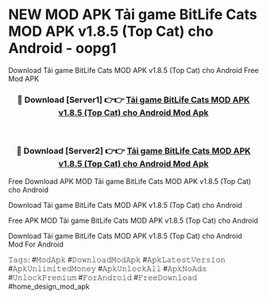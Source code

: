 # NEW MOD APK Tải game BitLife Cats MOD APK v1.8.5 (Top Cat) cho Android - oopg1
Download Tải game BitLife Cats MOD APK v1.8.5 (Top Cat) cho Android Free Mod APK

<div align="center">
<h3>🔴 Download [Server1] 👉👉 <a href="https://apk-comot.site?title=Tải_game_BitLife_Cats_MOD_APK_v1.8.5_(Top_Cat)_cho_Android">Tải game BitLife Cats MOD APK v1.8.5 (Top Cat) cho Android Mod Apk</a></h3><br>

<h3>🔴 Download [Server2] 👉👉 <a href="https://apk-comot.site?title=Tải_game_BitLife_Cats_MOD_APK_v1.8.5_(Top_Cat)_cho_Android">Tải game BitLife Cats MOD APK v1.8.5 (Top Cat) cho Android Mod Apk</a></h3>
</div>


Free Download APK MOD Tải game BitLife Cats MOD APK v1.8.5 (Top Cat) cho Android

Download Tải game BitLife Cats MOD APK v1.8.5 (Top Cat) cho Android 

Free APK MOD Tải game BitLife Cats MOD APK v1.8.5 (Top Cat) cho Android 

Download Tải game BitLife Cats MOD APK v1.8.5 (Top Cat) cho Android Mod For Android

𝚃𝚊𝚐𝚜: #𝙼𝚘𝚍𝙰𝚙𝚔 #𝙳𝚘𝚠𝚗𝚕𝚘𝚊𝚍𝙼𝚘𝚍𝙰𝚙𝚔 #𝙰𝚙𝚔𝙻𝚊𝚝𝚎𝚜𝚝𝚅𝚎𝚛𝚜𝚒𝚘𝚗 #𝙰𝚙𝚔𝚄𝚗𝚕𝚒𝚖𝚒𝚝𝚎𝚍𝙼𝚘𝚗𝚎𝚢 #𝙰𝚙𝚔𝚄𝚗𝚕𝚘𝚌𝚔𝙰𝚕𝚕 #𝙰𝚙𝚔𝙽𝚘𝙰𝚍𝚜 #𝚄𝚗𝚕𝚘𝚌𝚔𝙿𝚛𝚎𝚖𝚒𝚞𝚖 #𝙵𝚘𝚛𝙰𝚗𝚍𝚛𝚘𝚒𝚍 #𝙵𝚛𝚎𝚎𝙳𝚘𝚠𝚗𝚕𝚘𝚊𝚍 #home_design_mod_apk